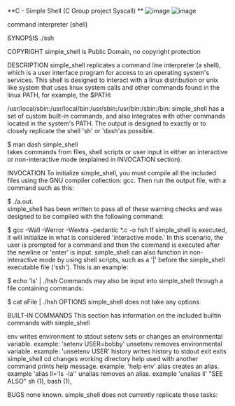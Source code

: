 **C - Simple Shell (C Group project  Syscall) ** ![image](https://github.com/Michafolab/simple_shell/assets/117805721/cb186835-8d97-4c22-b969-e19ab2a0accf)
![image](https://github.com/Michafolab/simple_shell/assets/117805721/04fc43e9-f172-4cc9-be39-10149371df3c)
 

command interpreter (shell)

SYNOPSIS
./ssh

COPYRIGHT
simple_shell is Public Domain, no copyright protection


DESCRIPTION
simple_shell replicates a command line interpreter (a shell), which is a user interface program for access to an operating system's services. This shell is designed to interact with a linux distribution or unix like system that uses linux system calls and other commands found in the linux PATH, for example, the $PATH:

/usr/local/sbin:/usr/local/bin:/usr/sbin:/usr/bin:/sbin:/bin:
simple_shell has a set of custom built-in commands, and also integrates with other commands located in the system's PATH. The output is designed to exactly or to closely replicate the shell 'sh' or 'dash'as possible.


$ man dash
  simple_shell \
takes commands from files, shell scripts or user input in either an interactive or non-interactive mode (explained in INVOCATION section).


INVOCATION
To initialize simple_shell, you must compile all the included files using the GNU compiler collection: gcc. Then run the output file, with a command such as this:

$ ./a.out.  
simple_shell has been written to pass all of these warning checks and was designed to be compiled with the following command:

 $ gcc -Wall -Werror -Wextra -pedantic *.c -o hsh
If simple_shell is executed, it will initialize in what is considered 'interactive mode.' In this scenario, the user is prompted for a command and then the command is executed after the newline or 'enter' is input. simple_shell can also function in non-interactive mode by using shell scripts, such as a '|' before the simple_shell executable file ('ssh'). This is an example:

 $ echo 'ls' | ./hsh
Commands may also be input into simple_shell through a file containing commands:

 $ cat aFile | ./hsh
OPTIONS
simple_shell does not take any options

BUILT-IN COMMANDS
This section has information on the included builtin commands with simple_shell

env
writes environment to stdout
setenv
sets or changes an environmental variable. example: 'setenv USER=bobby'
unsetenv
removes environmental variable. example: 'unsetenv USER'
history
writes history to stdout
exit
exits simple_shell
cd
changes working directory
help
used with another command prints help message. example: 'help env'
alias
creates an alias. example 'alias ll='ls -la''
unalias
removes an alias. example 'unalias ll'
"SEE ALSO"
sh (1), bash (1),

BUGS
none known. simple_shell does not currently replicate these tasks:
